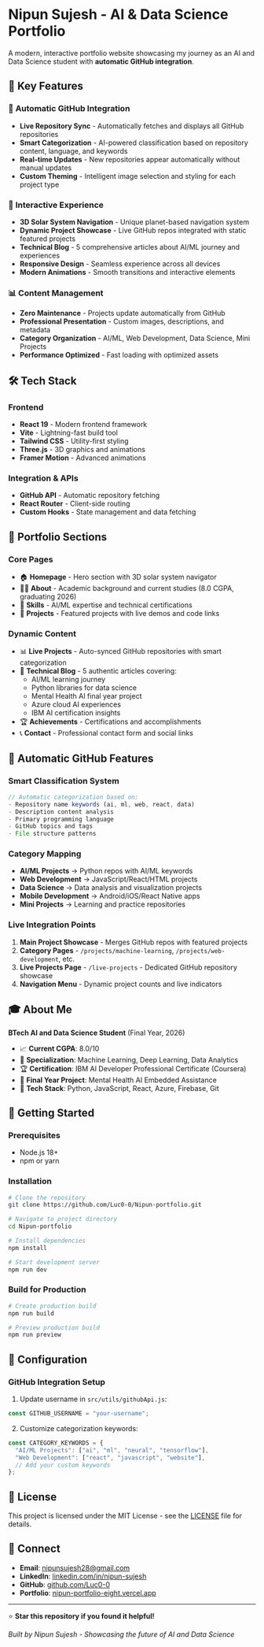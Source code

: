 # Nipun Sujesh - AI & Data Science Portfolio

A modern, interactive portfolio website showcasing my journey as an AI and Data Science student with **automatic GitHub integration**.

## 🚀 Key Features

### 🎯 **Automatic GitHub Integration**

- **Live Repository Sync** - Automatically fetches and displays all GitHub repositories
- **Smart Categorization** - AI-powered classification based on repository content, language, and keywords
- **Real-time Updates** - New repositories appear automatically without manual updates
- **Custom Theming** - Intelligent image selection and styling for each project type

### 🌟 **Interactive Experience**

- **3D Solar System Navigation** - Unique planet-based navigation system
- **Dynamic Project Showcase** - Live GitHub repos integrated with static featured projects
- **Technical Blog** - 5 comprehensive articles about AI/ML journey and experiences
- **Responsive Design** - Seamless experience across all devices
- **Modern Animations** - Smooth transitions and interactive elements

### 📊 **Content Management**

- **Zero Maintenance** - Projects update automatically from GitHub
- **Professional Presentation** - Custom images, descriptions, and metadata
- **Category Organization** - AI/ML, Web Development, Data Science, Mini Projects
- **Performance Optimized** - Fast loading with optimized assets

## 🛠️ Tech Stack

### **Frontend**

- **React 19** - Modern frontend framework
- **Vite** - Lightning-fast build tool
- **Tailwind CSS** - Utility-first styling
- **Three.js** - 3D graphics and animations
- **Framer Motion** - Advanced animations

### **Integration & APIs**

- **GitHub API** - Automatic repository fetching
- **React Router** - Client-side routing
- **Custom Hooks** - State management and data fetching

## 📱 Portfolio Sections

### **Core Pages**

- 🏠 **Homepage** - Hero section with 3D solar system navigator
- 👨‍💻 **About** - Academic background and current studies (8.0 CGPA, graduating 2026)
- 🧠 **Skills** - AI/ML expertise and technical certifications
- 🚀 **Projects** - Featured projects with live demos and code links

### **Dynamic Content**

- 📊 **Live Projects** - Auto-synced GitHub repositories with smart categorization
- 📝 **Technical Blog** - 5 authentic articles covering:
  - AI/ML learning journey
  - Python libraries for data science
  - Mental Health AI final year project
  - Azure cloud AI experiences
  - IBM AI certification insights
- 🏆 **Achievements** - Certifications and accomplishments
- 📞 **Contact** - Professional contact form and social links

## 🤖 Automatic GitHub Features

### **Smart Classification System**

```javascript
// Automatic categorization based on:
- Repository name keywords (ai, ml, web, react, data)
- Description content analysis
- Primary programming language
- GitHub topics and tags
- File structure patterns
```

### **Category Mapping**

- **AI/ML Projects** → Python repos with AI/ML keywords
- **Web Development** → JavaScript/React/HTML projects
- **Data Science** → Data analysis and visualization projects
- **Mobile Development** → Android/iOS/React Native apps
- **Mini Projects** → Learning and practice repositories

### **Live Integration Points**

1. **Main Project Showcase** - Merges GitHub repos with featured projects
2. **Category Pages** - `/projects/machine-learning`, `/projects/web-development`, etc.
3. **Live Projects Page** - `/live-projects` - Dedicated GitHub repository showcase
4. **Navigation Menu** - Dynamic project counts and live indicators

## 🎓 About Me

**BTech AI and Data Science Student** (Final Year, 2026)

- 📈 **Current CGPA**: 8.0/10
- 🎯 **Specialization**: Machine Learning, Deep Learning, Data Analytics
- 🏆 **Certification**: IBM AI Developer Professional Certificate (Coursera)
- 🔬 **Final Year Project**: Mental Health AI Embedded Assistance
- 💼 **Tech Stack**: Python, JavaScript, React, Azure, Firebase, Git

## 🚀 Getting Started

### **Prerequisites**

- Node.js 18+
- npm or yarn

### **Installation**

```bash
# Clone the repository
git clone https://github.com/Luc0-0/Nipun-portfolio.git

# Navigate to project directory
cd Nipun-portfolio

# Install dependencies
npm install

# Start development server
npm run dev
```

### **Build for Production**

```bash
# Create production build
npm run build

# Preview production build
npm run preview
```

## 🔧 Configuration

### **GitHub Integration Setup**

1. Update username in `src/utils/githubApi.js`:

```javascript
const GITHUB_USERNAME = "your-username";
```

2. Customize categorization keywords:

```javascript
const CATEGORY_KEYWORDS = {
  "AI/ML Projects": ["ai", "ml", "neural", "tensorflow"],
  "Web Development": ["react", "javascript", "website"],
  // Add your custom keywords
};
```

## 📄 License

This project is licensed under the MIT License - see the [LICENSE](LICENSE) file for details.

## 🤝 Connect

- **Email**: nipunsujesh28@gmail.com
- **LinkedIn**: [linkedin.com/in/nipun-sujesh](https://linkedin.com/in/nipun-sujesh)
- **GitHub**: [github.com/Luc0-0](https://github.com/Luc0-0)
- **Portfolio**: [nipun-portfolio-eight.vercel.app](https://nipun-portfolio-eight.vercel.app)

---

⭐ **Star this repository if you found it helpful!**

_Built by Nipun Sujesh - Showcasing the future of AI and Data Science_
